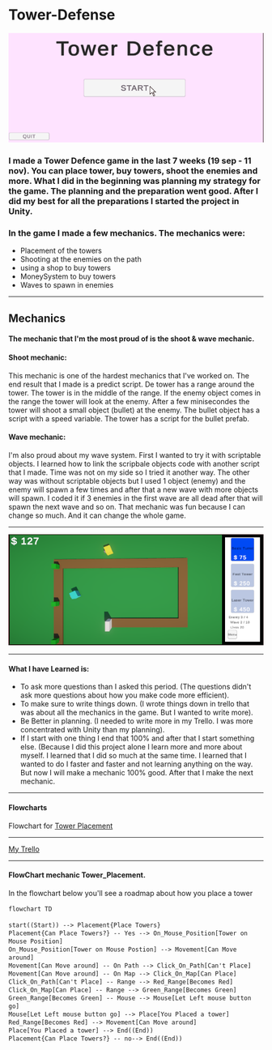 # Tower-Defense

![](https://github.com/TessavanElderen/Tower-Defense-/blob/Develop/TowerDefense3.0/Gifs/ReadMe%20video%202.0.gif)

### I made a Tower Defence game in the last  7 weeks (19 sep - 11 nov). You can place tower, buy towers, shoot the enemies and more. What I did in the beginning was planning my strategy for the game. The planning and the preparation went good. After I did my best for all the preparations I started the project in Unity. 

### In the game I made a few mechanics. The mechanics were: 
- Placement of the towers
- Shooting at the enemies on the path
- using a shop to buy towers
- MoneySystem to buy towers
- Waves to spawn in enemies

---

## Mechanics
#### The mechanic that I'm the most proud of is the shoot & wave mechanic.

#### Shoot mechanic:
This mechanic is one of the hardest mechanics that I've worked on. The end result that I made is a predict script. De tower has a range around the tower. The tower is in the middle of the range. If the enemy object comes in the range the tower will look at the enemy. After a few minisecondes the tower will shoot a small object (bullet) at the enemy. The bullet object has a script with a speed variable. The tower has a script for the bullet prefab.

#### Wave mechanic:
I'm also proud about my wave system. First I wanted to try it with scriptable objects. I learned how to link the scripbale objects code with another script that I made. Time was not on my side so I tried it another way. The other way was without scriptable objects but I used 1 object (enemy) and the enemy will spawn a few times and after that a new wave with more objects will spawn. I coded it if 3 enemies in the first wave are all dead after that will spawn the next wave and so on. That mechanic was fun because I can change so much. And it can change the whole game. 

--- 

![](https://github.com/TessavanElderen/Tower-Defense-/blob/Develop/TowerDefense3.0/Pictures/Schermafbeelding_20221112_202149.jpg "Placed Towers in the game")

---

#### What I have Learned is:
- To ask more questions than I asked this period. (The questions didn't ask more questions about how you make code more efficient).
- To make sure to write things down. (I wrote things down in trello that was about all the mechanics in the game. But I wanted to write more).
- Be Better in planning. (I needed to write more in my Trello. I was more concentrated with Unity than my planning). 
- If I start with one thing I end that 100% and after that I start something else. (Because I did this project alone I learn more and more about myself. I learned that I did so much at the same time. I learned that I wanted to do I faster and faster and not learning anything on the way. But now I will make a mechanic 100% good. After that I make the next mechanic. 

---
#### Flowcharts
Flowchart for [Tower Placement](#Flowcharts)

---

[My Trello](https://trello.com/b/HtQM66FW/td-ma)

---

<a name="Flowcharts"></a>

#### FlowChart mechanic Tower_Placement. 
In the flowchart below you'll see a roadmap about how you place a tower

 ```mermaid 
flowchart TD

start((Start)) --> Placement{Place Towers}
Placement{Can Place Towers?} -- Yes --> On_Mouse_Position[Tower on Mouse Position]
On_Mouse_Position[Tower on Mouse Postion] --> Movement[Can Move around]
Movement[Can Move around] -- On Path --> Click_On_Path[Can't Place]
Movement[Can Move around] -- On Map --> Click_On_Map[Can Place]
Click_On_Path[Can't Place] -- Range --> Red_Range[Becomes Red]
Click_On_Map[Can Place] -- Range --> Green_Range[Becomes Green]
Green_Range[Becomes Green] -- Mouse --> Mouse[Let Left mouse button go]
Mouse[Let Left mouse button go] --> Place[You Placed a tower]
Red_Range[Becomes Red] --> Movement[Can Move around]
Place[You Placed a tower] --> End((End))
Placement{Can Place Towers?} -- no--> End((End))
```

### 
